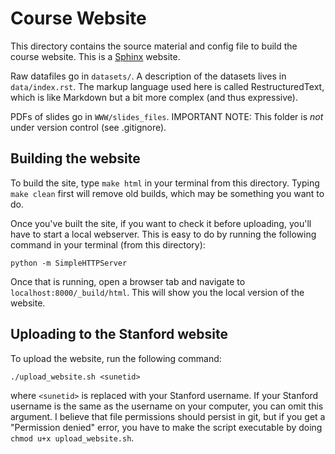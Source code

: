 Course Website
==============

This directory contains the source material and config file to build the course website. This is a [Sphinx](http://sphinx-doc.org/) website.

Raw datafiles go in `datasets/`. A description of the datasets lives in `data/index.rst`. The markup language used here is called RestructuredText, which is like Markdown but a bit more complex (and thus expressive).

PDFs of slides go in `WWW/slides_files`. IMPORTANT NOTE: This folder is *not* under version control (see .gitignore). 

Building the website
--------------------

To build the site, type `make html` in your terminal from this directory. Typing `make clean` first will remove old builds, which may be something you want to do.

Once you've built the site, if you want to check it before uploading, you'll have to start a local webserver. This is easy to do by running the following command in your terminal (from this directory):

    python -m SimpleHTTPServer

Once that is running, open a browser tab and navigate to `localhost:8000/_build/html`. This will show you the local version of the website.

Uploading to the Stanford website
---------------------------------

To upload the website, run the following command:

    ./upload_website.sh <sunetid>

where `<sunetid>` is replaced with your Stanford username. If your Stanford username is the same as the username on your computer, you can omit this argument. I believe that file permissions should persist in git, but if you get a "Permission denied" error, you have to make the script executable by doing `chmod u+x upload_website.sh`.
